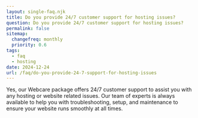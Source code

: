 ```yaml
---
layout: single-faq.njk
title: Do you provide 24/7 customer support for hosting issues?
question: Do you provide 24/7 customer support for hosting issues?
permalink: false
sitemap:
  changefreq: monthly
  priority: 0.6
tags:
  - faq
  - hosting
date: 2024-12-24
url: /faq/do-you-provide-24-7-support-for-hosting-issues
---
```


Yes, our Webcare package offers 24/7 customer support to assist you with any hosting or website related issues. Our team of experts is always available to help you with troubleshooting, setup, and maintenance to ensure your website runs smoothly at all times.
